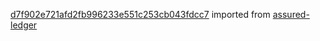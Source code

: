 [d7f902e721afd2fb996233e551c253cb043fdcc7](https://github.com/insolar/assured-ledger/commit/d7f902e721afd2fb996233e551c253cb043fdcc7) imported from [assured-ledger](https://github.com/insolar/assured-ledger)
